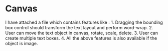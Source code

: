 # Canvas
I have attached a file which contains features like :
      1. Dragging the bounding box control should transform the text layout and perform word-wrap.
      2. User can move the text object in canvas, rotate, scale, delete.
      3. User can create multiple text boxes.
      4. All the above features is also available if the object is image.
